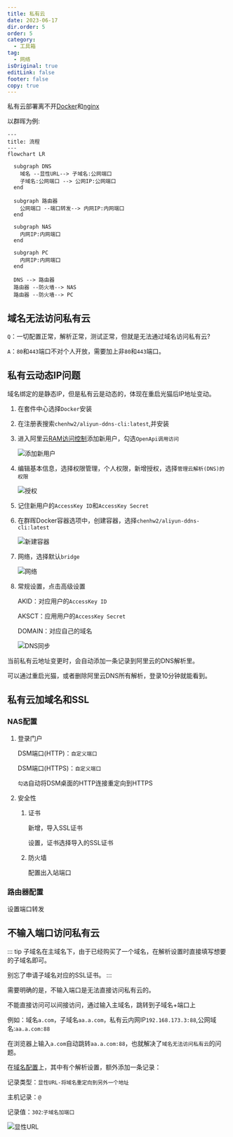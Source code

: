 ```yaml
---
title: 私有云
date: 2023-06-17
dir.order: 5
order: 5
category:
  - 工具箱
tag:
  - 网络
isOriginal: true
editLink: false
footer: false
copy: true
---
```


私有云部署离不开[Docker](https://www.docker.com/)和[nginx](https://nginx.org/en/)

以群晖为例:

```mermaid
---
title: 流程
---
flowchart LR

  subgraph DNS
    域名 --显性URL--> 子域名:公网端口
    子域名:公网端口 --> 公网IP:公网端口
  end

  subgraph 路由器
    公网端口 --端口转发--> 内网IP:内网端口
  end

  subgraph NAS
    内网IP:内网端口
  end

  subgraph PC
    内网IP:内网端口
  end 

  DNS --> 路由器
  路由器 --防火墙--> NAS
  路由器 --防火墙--> PC
```

## 域名无法访问私有云

`Q`：一切配置正常，解析正常，测试正常，但就是无法通过域名访问私有云?

`A`：`80`和`443`端口不对个人开放，需要加上非`80`和`443`端口。

## 私有云动态IP问题

域名绑定的是静态IP，但是私有云是动态的，体现在重启光猫后IP地址变动。

1. 在套件中心选择`Docker`安装
2. 在注册表搜索`chenhw2/aliyun-ddns-cli:latest`,并安装
3. 进入阿里云[RAM访问控制](https://ram.console.aliyun.com/overview)添加新用户，勾选`OpenApi调用访问`

    ![添加新用户](https://nas.ilyl.life:8092/network/cloud1.png)

4. 编辑基本信息，选择权限管理，个人权限，新增授权，选择`管理云解析(DNS)的权限`

   ![授权](https://nas.ilyl.life:8092/network/cloud2.png)

5. 记住新用户的`AccessKey ID`和`AccessKey Secret`
6. 在群晖Docker容器选项中，创建容器，选择`chenhw2/aliyun-ddns-cli:latest`

   ![新建容器](https://nas.ilyl.life:8092/network/cloud3.png)

7. 网络，选择默认`bridge`

    ![网络](https://nas.ilyl.life:8092/network/cloud4.png)

8. 常规设置，点击高级设置

    AKID：对应用户的`AccessKey ID`

    AKSCT：应用用户的`AccessKey Secret`

    DOMAIN：对应自己的域名

    ![DNS同步](https://nas.ilyl.life:8092/network/cloud5.png)

当前私有云地址变更时，会自动添加一条记录到阿里云的DNS解析里。

可以通过重启光猫，或者删除阿里云DNS所有解析，登录10分钟就能看到。

## 私有云加域名和SSL

### NAS配置

1. 登录门户

    DSM端口(HTTP)：`自定义端口`

    DSM端口(HTTPS)：`自定义端口`

    `勾选`自动将DSM桌面的HTTP连接重定向到HTTPS

2. 安全性

    1. 证书

        新增，导入SSL证书

        设置，证书选择导入的SSL证书

    2. 防火墙

        配置出入站端口
  
### 路由器配置

设置端口转发

## 不输入端口访问私有云

::: tip
子域名在主域名下，由于已经购买了一个域名，在解析设置时直接填写想要的子域名即可。

别忘了申请子域名对应的SSL证书。
:::

需要明确的是，不输入端口是无法直接访问私有云的。

不能直接访问可以间接访问，通过输入主域名，跳转到子域名+端口上

例如：域名`a.com`，子域名`aa.a.com`，私有云内网IP`192.168.173.3:88`,公网域名:`aa.a.com:88`

在浏览器上输入`a.com`自动跳转`aa.a.com:88`，也就解决了`域名无法访问私有云`的问题。

在[域名配置](./domain.md)上，其中有个解析设置，额外添加一条记录：

记录类型：`显性URL-将域名重定向到另外一个地址`

主机记录：`@`

记录值：`302`:`子域名加端口`

![显性URL](https://nas.ilyl.life:8092/network/cloud6.png)
